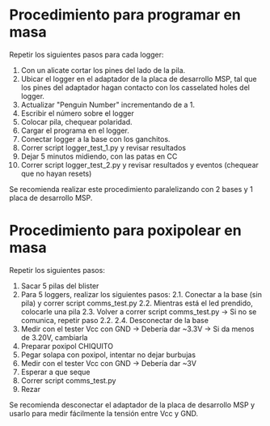 # Procedimiento para programar en masa

Repetir los siguientes pasos para cada logger:
1. Con un alicate cortar los pines del lado de la pila.
2. Ubicar el logger en el adaptador de la placa de desarrollo MSP, tal que los pines del adaptador hagan contacto con los casselated holes del logger.
3. Actualizar "Penguin Number" incrementando de a 1.
4. Escribir el número sobre el logger
5. Colocar pila, chequear polaridad.
6. Cargar el programa en el logger.
7. Conectar logger a la base con los ganchitos.
8. Correr script logger_test_1.py y revisar resultados
9. Dejar 5 minutos midiendo, con las patas en CC
10. Correr script logger_test_2.py y revisar resultados y eventos (chequear que no hayan resets) 

Se recomienda realizar este procedimiento paralelizando con 2 bases y 1 placa de desarrollo MSP.

# Procedimiento para poxipolear en masa

Repetir los siguientes pasos:
1. Sacar 5 pilas del blister
2. Para 5 loggers, realizar los siguientes pasos:
    2.1. Conectar a la base (sin pila) y correr script comms_test.py
    2.2. Mientras está el led prendido, colocarle una pila
    2.3. Volver a correr script comms_test.py -> Si no se comunica, repetir paso 2.2.
    2.4. Desconectar de la base
3. Medir con el tester Vcc con GND -> Debería dar ~3.3V -> Si da menos de 3.20V, cambiarla
5. Preparar poxipol CHIQUITO
4. Pegar solapa con poxipol, intentar no dejar burbujas
5. Medir con el tester Vcc con GND -> Debería dar ~3V
6. Esperar a que seque
7. Correr script comms_test.py
8. Rezar

Se recomienda desconectar el adaptador de la placa de desarrollo MSP y usarlo para medir fácilmente la tensión entre Vcc y GND.